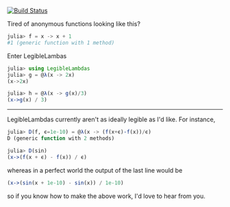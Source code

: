 <!-- LegibleLambdas -->

<!-- [[file:~/Documents/Julia/scrap.org::*LegibleLambdas][LegibleLambdas:1]] -->

[![Build Status](https://travis-ci.com/MasonProtter/LegibleLambdas.jl.svg?branch=master)](https://travis-ci.com/MasonProtter/LegibleLambdas.jl)

Tired of anonymous functions looking like this?
```julia
julia> f = x -> x + 1
#1 (generic function with 1 method)
```
Enter LegibleLambas
```julia
julia> using LegibleLambdas
julia> g = @λ(x -> 2x)
(x->2x)

julia> h = @λ(x -> g(x)/3)
(x->g(x) / 3)
```

_____
LegibleLambdas currently aren't as ideally legible as I'd like. For instance,
```julia
julia> D(f, ϵ=1e-10) = @λ(x -> (f(x+ϵ)-f(x))/ϵ)
D (generic function with 2 methods)

julia> D(sin)
(x->(f(x + ϵ) - f(x)) / ϵ)
```
whereas in a perfect world the output of the last line would be
```julia
(x->(sin(x + 1e-10) - sin(x)) / 1e-10)
```
so if you know how to make the above work, I'd love to hear from you.
<!-- LegibleLambdas:1 ends here -->
